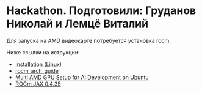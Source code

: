 # Hackathon. Подготовили: Груданов Николай и Лемцё Виталий



Для запуска на AMD видеокарте потребуется установка rocm.

Ниже ссылки на иструкции:

* [Installation (Linux)](https://rocm.docs.amd.com/en/docs-5.7.0/deploy/linux/os-native/install.html)
* [rocm_arch_guide](https://gist.github.com/augustin-laurent/d29f026cdb53a4dff50a400c129d3ea7)
* [Multi AMD GPU Setup for AI Development on Ubuntu](https://github.com/eliranwong/MultiAMDGPU_AIDev_Ubuntu)
* [ROCm JAX 0.4.35 ](https://github.com/ROCm/jax/releases/tag/rocm-jax-v0.4.35)